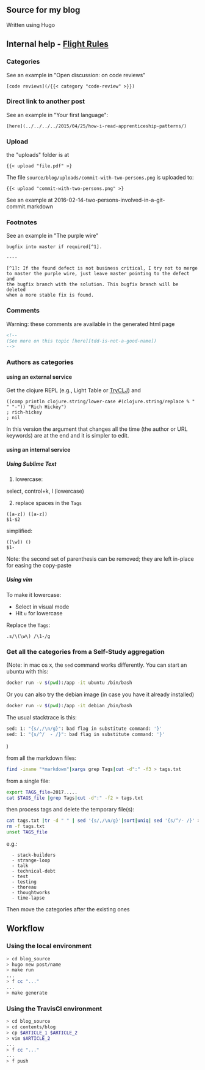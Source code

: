 ## Source for my blog

Written using Hugo

## Internal help - [Flight Rules](https://github.com/k88hudson/git-flight-rules#what-are-flight-rules)

### Categories

See an example in "Open discussion: on code reviews"

````
[code reviews](/{{< category "code-review" >}})
````

### Direct link to another post

See an example in "Your first language":

````
[here](../../../../2015/04/25/how-i-read-apprenticeship-patterns/) 
````

### Upload

the "uploads" folder is at 

```
{{< upload "file.pdf" >} 
```

The file ``source/blog/uploads/commit-with-two-persons.png`` is uploaded to:

```
{{< upload "commit-with-two-persons.png" >} 
```

See an example at 2016-02-14-two-persons-involved-in-a-git-commit.markdown

### Footnotes

See an example in "The purple wire"

````
bugfix into master if required[^1].

----

[^1]: If the found defect is not business critical, I try not to merge
to master the purple wire, just leave master pointing to the defect and
the bugfix branch with the solution. This bugfix branch will be deleted
when a more stable fix is found.
````


### Comments

Warning: these comments are available in the generated html page

````html
<!-- 
(See more on this topic [here][tdd-is-not-a-good-name])
-->
````

### Authors as categories

#### using an external service

Get the clojure REPL (e.g., Light Table or [TryCLJ](http://www.tryclj.com/)) and 

````
((comp println clojure.string/lower-case #(clojure.string/replace % " " "-")) "Rich Hickey")
; rich-hickey
; nil
````

In this version the argument that changes all the time (the author or URL keywords) are at the end and it is simpler to edit.

#### using an internal service

##### Using Sublime Text

1. lowercase:

  select, control+k, l (lowercase)

2. replace spaces in the `Tags`

```
([a-z]) ([a-z])
$1-$2
```

simplified:

```
([\w]) ()
$1-
```

Note: the second set of parenthesis can be removed; they are left in-place for easing the copy-paste

##### Using vim

To make it lowercase:

  * Select in visual mode
  * Hit `u` for lowercase

Replace the `Tags`:

```
.s/\(\w\) /\1-/g
```


### Get all the categories from a Self-Study aggregation

(Note: in mac os x, the ``sed`` command works differently. You can start an ubuntu with this:

```bash
docker run -v $(pwd):/app -it ubuntu /bin/bash
```

Or you can also try the debian image (in case you have it already installed)

```bash
docker run -v $(pwd):/app -it debian /bin/bash
```

The usual stacktrace is this:

```bash
sed: 1: "{s/,/\n/g}": bad flag in substitute command: '}'
sed: 1: "{s/^/  - /}": bad flag in substitute command: '}'
```
)

from all the markdown files:

```bash
find -iname "*markdown"|xargs grep Tags|cut -d":" -f3 > tags.txt
```

from a single file:
```bash
export TAGS_file=2017.....
cat $TAGS_file |grep Tags|cut -d":" -f2 > tags.txt
```

then process tags and delete the temporary file(s):
```bash
cat tags.txt |tr -d " " | sed '{s/,/\n/g}'|sort|uniq| sed '{s/^/- /}' >> $TAGS_file
rm -f tags.txt
unset TAGS_file
```

e.g.:

```
  - stack-builders
  - strange-loop
  - talk
  - technical-debt
  - test
  - testing
  - thoreau
  - thoughtworks
  - time-lapse
```

Then move the categories after the existing ones

## Workflow

### Using the local environment

```bash
> cd blog_source
> hugo new post/name
> make run
...
> f cc "..."
...
> make generate
```

### Using the TravisCI environment

```bash
> cd blog_source
> cd contents/blog 
> cp $ARTICLE_1 $ARTICLE_2
> vim $ARTICLE_2
...
> f cc "..."
...
> f push
```


